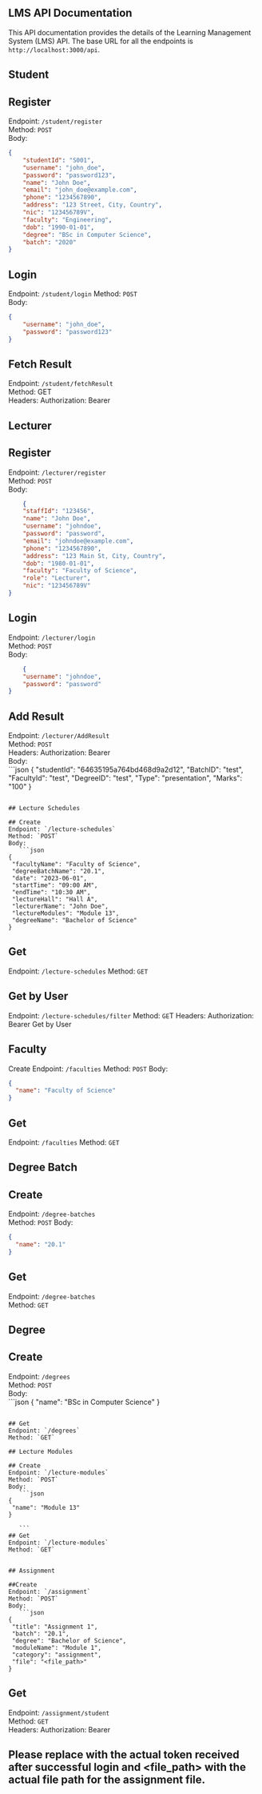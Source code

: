 ## LMS API Documentation
This API documentation provides the details of the Learning Management System (LMS) API. The base URL for all the endpoints is `http://localhost:3000/api`.

## Student

## Register
Endpoint: `/student/register`   
Method: `POST`  
Body:  
```json
{
    "studentId": "S001",
    "username": "john_doe",
    "password": "password123",
    "name": "John Doe",
    "email": "john_doe@example.com",
    "phone": "1234567890",
    "address": "123 Street, City, Country",
    "nic": "123456789V",
    "faculty": "Engineering",
    "dob": "1990-01-01",
    "degree": "BSc in Computer Science",
    "batch": "2020"
}
```  
  
## Login  
Endpoint: `/student/login` 
Method: `POST`  
Body:  
```json
{
    "username": "john_doe",
    "password": "password123"
}
```
## Fetch Result
Endpoint: `/student/fetchResult`  
Method: GET  
Headers: Authorization: Bearer <token>  
    
## Lecturer
    
## Register  
Endpoint: `/lecturer/register`  
Method: `POST`  
Body:  
```json
    {
    "staffId": "123456",
    "name": "John Doe",
    "username": "johndoe",
    "password": "password",
    "email": "johndoe@example.com",
    "phone": "1234567890",
    "address": "123 Main St, City, Country",
    "dob": "1980-01-01",
    "faculty": "Faculty of Science",
    "role": "Lecturer",
    "nic": "123456789V"
}

```
    
## Login
Endpoint: `/lecturer/login`  
Method: `POST`  
Body:  
```json
    {
    "username": "johndoe",
    "password": "password"
}
```

## Add Result  
Endpoint: `/lecturer/AddResult`  
Method: `POST`    
Headers: Authorization: Bearer <token>    
Body:  
    ```json
    {
    "studentId": "64635195a764bd468d9a2d12",
    "BatchID": "test",
    "FacultyId": "test",
    "DegreeID": "test",
    "Type": "presentation",
    "Marks": "100"
}
 ```
    
## Lecture Schedules
    
## Create
Endpoint: `/lecture-schedules`  
Method: `POST`  
Body:
    ```json
 {
  "facultyName": "Faculty of Science",
  "degreeBatchName": "20.1",
  "date": "2023-06-01",
  "startTime": "09:00 AM",
  "endTime": "10:30 AM",
  "lectureHall": "Hall A",
  "lecturerName": "John Doe",
  "lectureModules": "Module 13",
  "degreeName": "Bachelor of Science"
}
 ```
    
## Get
Endpoint: `/lecture-schedules`
Method: `GET`
    
    
## Get by User
Endpoint: `/lecture-schedules/filter`
Method: `GE`T
Headers: Authorization: Bearer <token>  Get by User

    
## Faculty
Create
Endpoint: `/faculties`
Method: `POST`
Body:    
```json
{
  "name": "Faculty of Science"
}
```
## Get
Endpoint: `/faculties`
Method: `GET`   
    
## Degree Batch
    
## Create
Endpoint: `/degree-batches`  
Method: `POST`
Body:  
```json
{
  "name": "20.1"
}
 ```
## Get
Endpoint: `/degree-batches`  
Method: `GET`
    
## Degree
      
## Create
Endpoint: `/degrees`  
Method: `POST`  
Body:  
    ```json
{
  "name": "BSc in Computer Science"
}
 ```
   
## Get
Endpoint: `/degrees`  
Method: `GET`  
    
## Lecture Modules
    
## Create
Endpoint: `/lecture-modules`  
Method: `POST`  
Body:   
    ```json
{
  "name": "Module 13"
}

    ```
## Get
Endpoint: `/lecture-modules`
Method: `GET`
    
    
## Assignment
    
##Create
Endpoint: `/assignment`  
Method: `POST`  
Body:  
    ```json
{
  "title": "Assignment 1",
  "batch": "20.1",
  "degree": "Bachelor of Science",
  "moduleName": "Module 1",
  "category": "assignment",
  "file": "<file_path>"
}
 ```
    
## Get
Endpoint: `/assignment/student`  
Method: `GET`  
Headers: Authorization: Bearer <token>  
    
## Please replace <token> with the actual token received after successful login and <file_path> with the actual file path for the assignment file.
